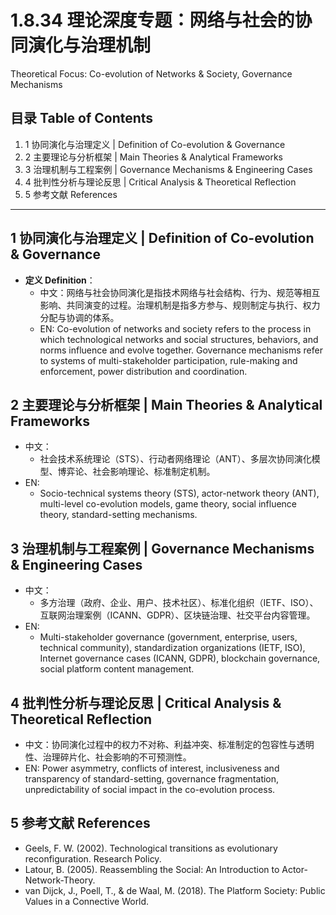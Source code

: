 # 1.8.34 理论深度专题：网络与社会的协同演化与治理机制

Theoretical Focus: Co-evolution of Networks & Society, Governance Mechanisms

## 目录 Table of Contents

1. 1 协同演化与治理定义 | Definition of Co-evolution & Governance
2. 2 主要理论与分析框架 | Main Theories & Analytical Frameworks
3. 3 治理机制与工程案例 | Governance Mechanisms & Engineering Cases
4. 4 批判性分析与理论反思 | Critical Analysis & Theoretical Reflection
5. 5 参考文献 References

---

## 1 协同演化与治理定义 | Definition of Co-evolution & Governance

- **定义 Definition**：
  - 中文：网络与社会协同演化是指技术网络与社会结构、行为、规范等相互影响、共同演变的过程。治理机制是指多方参与、规则制定与执行、权力分配与协调的体系。
  - EN: Co-evolution of networks and society refers to the process in which technological networks and social structures, behaviors, and norms influence and evolve together. Governance mechanisms refer to systems of multi-stakeholder participation, rule-making and enforcement, power distribution and coordination.

## 2 主要理论与分析框架 | Main Theories & Analytical Frameworks

- 中文：
  - 社会技术系统理论（STS）、行动者网络理论（ANT）、多层次协同演化模型、博弈论、社会影响理论、标准制定机制。
- EN:
  - Socio-technical systems theory (STS), actor-network theory (ANT), multi-level co-evolution models, game theory, social influence theory, standard-setting mechanisms.

## 3 治理机制与工程案例 | Governance Mechanisms & Engineering Cases

- 中文：
  - 多方治理（政府、企业、用户、技术社区）、标准化组织（IETF、ISO）、互联网治理案例（ICANN、GDPR）、区块链治理、社交平台内容管理。
- EN:
  - Multi-stakeholder governance (government, enterprise, users, technical community), standardization organizations (IETF, ISO), Internet governance cases (ICANN, GDPR), blockchain governance, social platform content management.

## 4 批判性分析与理论反思 | Critical Analysis & Theoretical Reflection

- 中文：协同演化过程中的权力不对称、利益冲突、标准制定的包容性与透明性、治理碎片化、社会影响的不可预测性。
- EN: Power asymmetry, conflicts of interest, inclusiveness and transparency of standard-setting, governance fragmentation, unpredictability of social impact in the co-evolution process.

## 5 参考文献 References

- Geels, F. W. (2002). Technological transitions as evolutionary reconfiguration. Research Policy.
- Latour, B. (2005). Reassembling the Social: An Introduction to Actor-Network-Theory.
- van Dijck, J., Poell, T., & de Waal, M. (2018). The Platform Society: Public Values in a Connective World.

